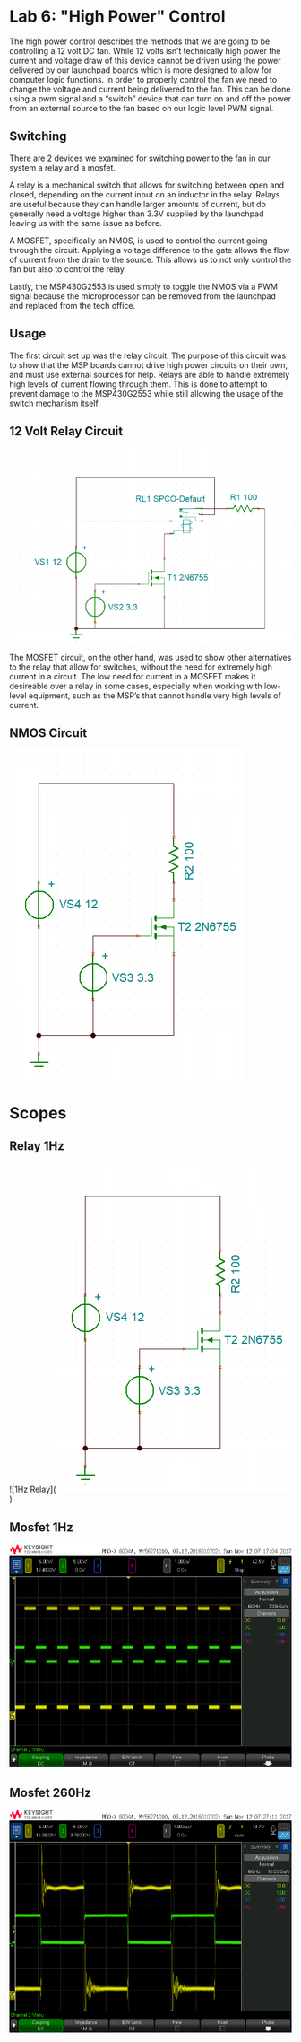 # Lab 6: "High Power" Control
The high power control describes the methods that we are going to be controlling a 12 volt DC fan. While 12 volts isn’t technically high power the current and voltage draw of this device cannot be driven using the power delivered by our launchpad boards which is more designed to allow for computer logic functions. In order to properly control the fan we need to change the voltage and current being delivered to the fan. This can be done using a pwm signal and a “switch” device that can turn on and off the power from an external source to the fan based on our logic level PWM signal.

## Switching
There are 2 devices we examined for switching power to the fan in our system a relay and a mosfet.

A relay is a mechanical switch that allows for switching between open and closed, depending on the current input on an inductor in the relay. Relays are useful because they can handle larger amounts of current, but do generally need a voltage higher than 3.3V supplied by the launchpad leaving us with the same issue as before. 

A MOSFET, specifically an NMOS, is used to control the current going through the circuit. Applying a voltage difference to the gate allows the flow of current from the drain to the source. This allows us to not only control the fan but also to control the relay.

Lastly, the MSP430G2553 is used simply to toggle the NMOS via a PWM signal because the microprocessor can be removed from the launchpad and replaced from the tech office.

## Usage
The first circuit set up was the relay circuit. The purpose of this circuit was to show that the MSP boards cannot drive high power circuits on their own, and must use external sources for help. Relays are able to handle extremely high levels of current flowing through them. This is done to attempt to prevent damage to the MSP430G2553 while still allowing the usage of the switch mechanism itself.

## 12 Volt Relay Circuit
![12 Volt Relay circuit](https://github.com/RU09342/lab-6taking-control-over-your-embedded-life-kevinandnathan/blob/master/High%20Power%20Control/RelayCircuit.PNG)

The MOSFET circuit, on the other hand, was used to show other alternatives to the relay that allow for switches, without the need for extremely high current in a circuit.  The low need for current in a MOSFET makes it desireable over a relay in some cases, especially when working with low-level equipment, such as the MSP’s that cannot handle very high levels of current.

## NMOS Circuit
![NMOS Circuit](https://github.com/RU09342/lab-6taking-control-over-your-embedded-life-kevinandnathan/blob/master/High%20Power%20Control/NMOS_Circuit.PNG)

# Scopes

## Relay 1Hz
![1Hz Relay](![NMOS Circuit](https://github.com/RU09342/lab-6taking-control-over-your-embedded-life-kevinandnathan/blob/master/High%20Power%20Control/NMOS_Circuit.PNG))
## Mosfet 1Hz
![1 Hz Mosfet](https://github.com/RU09342/lab-6taking-control-over-your-embedded-life-kevinandnathan/blob/master/High%20Power%20Control/scope_Mosfet.png)
## Mosfet 260Hz
![Mosfet 260HZ](https://github.com/RU09342/lab-6taking-control-over-your-embedded-life-kevinandnathan/blob/master/High%20Power%20Control/scope_mofet_max.png)
